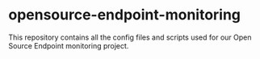 # opensource-endpoint-monitoring
This repository contains all the config files and scripts used for our Open Source Endpoint monitoring project.
